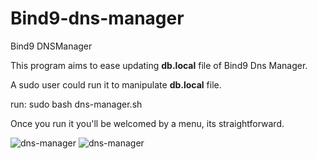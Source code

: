 # Bind9-dns-manager
Bind9 DNSManager


This program aims to ease updating **db.local** file of Bind9 Dns Manager. 

A sudo user could run it to manipulate **db.local** file. 

run:
sudo bash dns-manager.sh


Once you run it you'll be welcomed by a menu, its straightforward. 

![dns-manager](https://github.com/alkinkasap/Bind9-dns-manager/assets/7162990/400d5e7a-1dee-4988-bf19-742a516a6b3c)
![dns-manager](https://github.com/alkinkasap/Bind9-dns-manager/assets/7162990/81e33689-3de1-4a20-978d-2f61169a5632)
